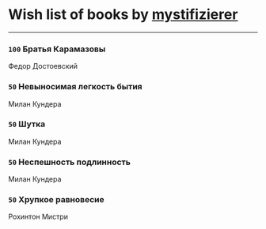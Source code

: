 # Wish list of books by [mystifizierer](https://plus.google.com/u/0/102801145163683583073/)
---

### `100` Братья Карамазовы
Федор Достоевский

### `50` Невыносимая легкость бытия
Милан Кундера

### `50` Шутка
Милан Кундера

### `50` Неспешность подлинность
Милан Кундера

### `50` Хрупкое равновесие
Рохинтон Мистри

